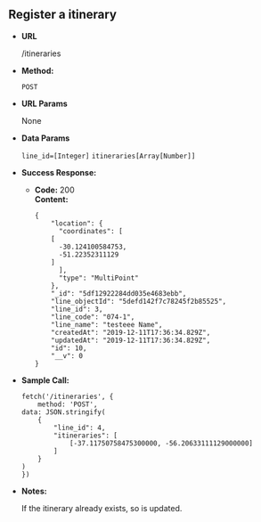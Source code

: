 ## Register a itinerary

* **URL**

    /itineraries

* **Method:**

    `POST`
  
*  **URL Params**

    None 

* **Data Params**

    `line_id=[Integer]`
    `itineraries[Array[Number]]`

* **Success Response:**

  * **Code:** 200 <br />
    **Content:** 
    ```
    {
	    "location": {
	      "coordinates": [
		[
		  -30.124100584753,
		  -51.22352311129
		]
	      ],
	      "type": "MultiPoint"
	    },
	    "_id": "5df12922284dd035e4683ebb",
	    "line_objectId": "5defd142f7c78245f2b85525",
	    "line_id": 3,
	    "line_code": "074-1",
	    "line_name": "testeee Name",
	    "createdAt": "2019-12-11T17:36:34.829Z",
	    "updatedAt": "2019-12-11T17:36:34.829Z",
	    "id": 10,
	    "__v": 0
    }
    ```
    
* **Sample Call:**

    ```
    fetch('/itineraries', {
    	method: 'POST',
	data: JSON.stringify(
		{
			"line_id": 4,
			"itineraries": [
				[-37.11750758475300000, -56.20633111129000000]
			]
		}
	)
    })
    ```

* **Notes:**

    If the itinerary already exists, so is updated.
